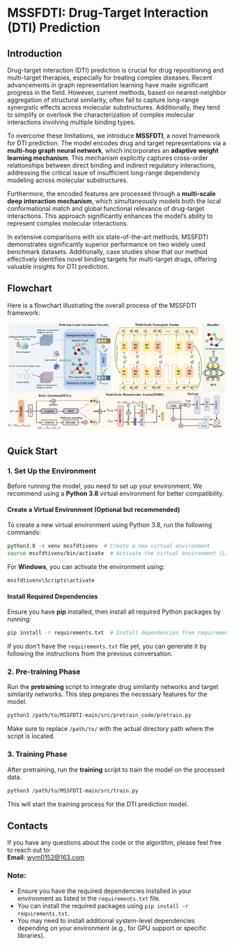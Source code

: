 # **MSSFDTI: Drug-Target Interaction (DTI) Prediction**

## **Introduction**
Drug-target interaction (DTI) prediction is crucial for drug repositioning and multi-target therapies, especially for treating complex diseases. Recent advancements in graph representation learning have made significant progress in the field. However, current methods, based on nearest-neighbor aggregation of structural similarity, often fail to capture long-range synergistic effects across molecular substructures. Additionally, they tend to simplify or overlook the characterization of complex molecular interactions involving multiple binding types.

To overcome these limitations, we introduce **MSSFDTI**, a novel framework for DTI prediction. The model encodes drug and target representations via a **multi-hop graph neural network**, which incorporates an **adaptive weight learning mechanism**. This mechanism explicitly captures cross-order relationships between direct binding and indirect regulatory interactions, addressing the critical issue of insufficient long-range dependency modeling across molecular substructures.

Furthermore, the encoded features are processed through a **multi-scale deep interaction mechanism**, which simultaneously models both the local conformational match and global functional relevance of drug-target interactions. This approach significantly enhances the model’s ability to represent complex molecular interactions.

In extensive comparisons with six state-of-the-art methods, MSSFDTI demonstrates significantly superior performance on two widely used benchmark datasets. Additionally, case studies show that our method effectively identifies novel binding targets for multi-target drugs, offering valuable insights for DTI prediction.

## **Flowchart**

Here is a flowchart illustrating the overall process of the MSSFDTI framework:

![MSSFDTI Flowchart](Flowchart.png)


## **Quick Start**

### **1. Set Up the Environment**
Before running the model, you need to set up your environment. We recommend using a **Python 3.8** virtual environment for better compatibility.

#### **Create a Virtual Environment (Optional but recommended)**
To create a new virtual environment using Python 3.8, run the following commands:

```bash
python3.8 -m venv mssfdtivenv  # Create a new virtual environment
source mssfdtivenv/bin/activate  # Activate the virtual environment (Linux/Mac)
```

For **Windows**, you can activate the environment using:

```bash
mssfdtivenv\Scripts\activate
```

#### **Install Required Dependencies**
Ensure you have **pip** installed, then install all required Python packages by running:

```bash
pip install -r requirements.txt  # Install dependencies from requirements.txt
```

If you don't have the `requirements.txt` file yet, you can generate it by following the instructions from the previous conversation.

### **2. Pre-training Phase**
Run the **pretraining** script to integrate drug similarity networks and target similarity networks. This step prepares the necessary features for the model.

```bash
python3 /path/to/MSSFDTI-main/src/pretrain_code/pretrain.py
```

Make sure to replace `/path/to/` with the actual directory path where the script is located.

### **3. Training Phase**
After pretraining, run the **training** script to train the model on the processed data.

```bash
python3 /path/to/MSSFDTI-main/src/train.py
```

This will start the training process for the DTI prediction model.

## **Contacts**
If you have any questions about the code or the algorithm, please feel free to reach out to:  
**Email**: wym0152@163.com

### **Note:**
- Ensure you have the required dependencies installed in your environment as listed in the `requirements.txt` file.
- You can install the required packages using `pip install -r requirements.txt`.
- You may need to install additional system-level dependencies depending on your environment (e.g., for GPU support or specific libraries).
